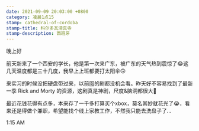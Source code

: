 ```yaml
---
date: 2021-09-09 20:03:00 +0800
category: 凌晨1点15
stamp: cathedral-of-cordoba
stamp-title: 科尔多瓦清真寺
stamp-description: 西班牙
---
```


<p>
晚上好

前天新来了一个西安的学长，他是第一次来广东，被广东的天气热到震惊了😂这几天温度都是三十几度，我早上上班都要打太阳伞🙃

来实习的时候没把硬盘带过来，以前囤的剧都没机会看。昨天好不容易找到了最新一季 Rick and Morty 的资源，这剧真是神剧，尺度&脑洞都很大🤯

最近花钱花得有点多，本来存了一千多打算买个xbox，莫名其妙就花光了😭，看来还是得做个兼职，希望能找个线上家教工作，不然我只能去洗盘子了…


1:15 AM
</p>